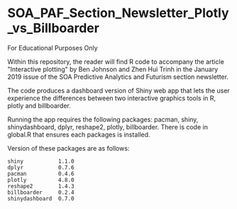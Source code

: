 # SOA_PAF_Section_Newsletter_Plotly_vs_Billboarder

For Educational Purposes Only

Within this repository, the reader will find R code to accompany the article "Interactive plotting" by Ben Johnson and Zhen Hui Trinh in the January 2019 issue of the SOA Predictive Analytics and Futurism section newsletter.

The code produces a dashboard version of Shiny web app that lets the user experience the differences between two interactive graphics tools in R, plotly and billboarder.

Running the app requires the following packages: pacman, shiny, shinydashboard, dplyr, reshape2, plotly, billboarder. There is code in global.R that ensures each packages is installed.

Version of these packages are as follows:
    
    shiny           1.1.0 
    dplyr           0.7.6   
    pacman          0.4.6
    plotly          4.8.0         
    reshape2        1.4.3          
    billboarder     0.2.4    
    shinydashboard  0.7.0             
